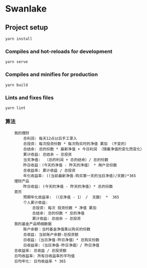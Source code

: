 # Swanlake

## Project setup
```
yarn install
```

### Compiles and hot-reloads for development
```
yarn serve
```

### Compiles and minifies for production
```
yarn build
```

### Lints and fixes files
```
yarn lint
```

### 算法
```
    我的理财
        总利润: 每天12点以后手工录入
        总投资: 每次投资份数 * 每次购买时的净值 累加 （不变的）
        总结余: 总的份数 * 最新净值 + 今日利润 （随着净值的变化而变化）
        累计收益: 总结余 – 总投资
        当天净值:  （总的利润 + 总的结余）/ 总的份数
        昨日收益：（今天的净值 - 昨天的净值） * 用户总份数
        总收益率: 累计收益 / 总投资
        年化收益率: ((当前最新净值-购买第一天的当日净值)/天数)*365
    理财产品
        昨日收益: (今天的净值 - 昨天的净值) * 总的份数
    首页
        预期年化收益率: （（总净值 - 1） /  天数） *  365
        个人累计收益:
            总投资: 每次 投资份数 * 净值 累加
            总结余: 总的份数 * 总的净值
            累计收益: 总结余 – 总投资
    我的基金产品明细数据
        账户余额：当时基金净值乘以购买的份数
        总收益: 当前账户余额-总投资额
        日收益:（当日净值-昨日净值）* 总购买份数
        日收益率:（当日净值-昨日净值）/ 昨日净值
    总收益率: 总收益 / 总投资额
    日均收益率: 所有日收益率的平均值
    日均年化: 日均收益率 * 365
```
